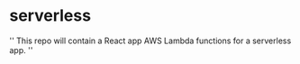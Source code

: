 # serverless

''
    This repo will contain a React app AWS Lambda functions for a serverless app.
''